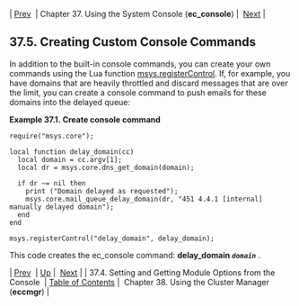 | [Prev](modules.options.console)  | Chapter 37. Using the System Console (**ec_console**) |  [Next](cluster.config.operations) |

## 37.5. Creating Custom Console Commands

In addition to the built-in console commands, you can create your own commands using the Lua function [msys.registerControl](lua.ref.msys.registerControl "msys.registerControl"). If, for example, you have domains that are heavily throttled and discard messages that are over the limit, you can create a console command to push emails for these domains into the delayed queue:

<a name="operations.console.lua.registerControl"></a>

**Example 37.1. Create console command**

```
require("msys.core");

local function delay_domain(cc)
  local domain = cc.argv[1];
  local dr = msys.core.dns_get_domain(domain);

  if dr ~= nil then
    print ("Domain delayed as requested");
    msys.core.mail_queue_delay_domain(dr, "451 4.4.1 [internal] manually delayed domain");
  end
end

msys.registerControl("delay_domain", delay_domain);
```

This code creates the ec_console command: **delay_domain *`domain`***           .

| [Prev](modules.options.console)  | [Up](operations) |  [Next](cluster.config.operations) |
| 37.4. Setting and Getting Module Options from the Console  | [Table of Contents](index) |  Chapter 38. Using the Cluster Manager (**eccmgr**) |

